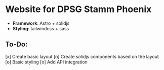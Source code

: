 # Website for DPSG Stamm Phoenix

- **Framework**: Astro + solidjs
- **Styling**: tailwindcss + sass

## To-Do:
[x] Create basic layout
[o] Create solidjs components based on the layout
[o] Basic styling
[o] Add API integration
